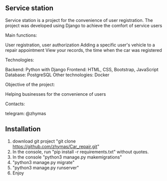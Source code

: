 ## Service station

Service station is a project for the convenience of user registration. The project was developed using Django to achieve the comfort of service users

Main functions:

User registration, user authorization
Adding a specific user's vehicle to a repair appointment
View your records, the time when the car was registered

Technologies:

Backend: Python with Django
Frontend: HTML, CSS, Bootstrap, JavaScript
Database: PostgreSQL
Other technologies: Docker

Objective of the project:

Helping businesses for the convenience of users

Contacts:

telegram: @zhymas

## Installation
1. download git project "git clone https://github.com/zhymas/Car_repair.git"
2. In the console, run "pip install -r requirements.txt" without quotes.
3. In the console "python3 manage.py makemigrations"
4. "python3 manage.py migrate"
5. "python3 manage.py runserver"
6. Enjoy
